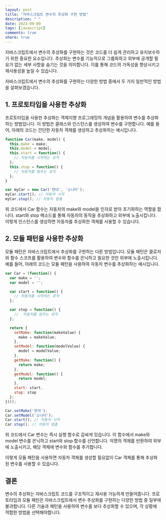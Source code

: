 ```yaml
---
layout: post
title: "자바스크립트 변수의 추상화 구현 방법"
description: " "
date: 2023-09-09
tags: [javascript]
comments: true
share: true
---
```


자바스크립트에서 변수의 추상화를 구현하는 것은 코드를 더 쉽게 관리하고 유지보수하기 위한 중요한 요소입니다. 추상화는 변수를 기능적으로 그룹화하고 외부에 공개할 필요가 없는 세부 사항을 숨기는 것을 의미합니다. 이를 통해 코드의 가독성을 향상시키고 재사용성을 높일 수 있습니다.

자바스크립트에서 변수의 추상화를 구현하는 다양한 방법 중에서 두 가지 일반적인 방법을 살펴보겠습니다.

## 1. 프로토타입을 사용한 추상화

프로토타입을 사용한 추상화는 객체지향 프로그래밍의 개념을 활용하여 변수를 추상화하는 방법입니다. 이 방법은 클래스와 인스턴스를 생성하여 변수를 구현합니다. 예를 들어, 아래의 코드는 간단한 자동차 객체를 생성하고 추상화하는 예시입니다.

```javascript
function Car(make, model) {
  this.make = make;
  this.model = model;
  this.start = function() {
    // 자동차를 시작하는 로직
  };
  this.stop = function() {
    // 자동차를 멈추는 로직
  };
}

var myCar = new Car('현대', '소나타');
myCar.start(); // 자동차 시작
myCar.stop(); // 자동차 멈춤
```

위 코드에서 Car 함수는 자동차의 make와 model을 인자로 받아 초기화하는 역할을 합니다. start와 stop 메소드를 통해 자동차의 동작을 추상화하고 외부에 노출시킵니다. 이렇게 인스턴스를 생성하면 자동차를 추상화한 객체를 사용할 수 있습니다.

## 2. 모듈 패턴을 사용한 추상화

모듈 패턴은 자바스크립트에서 추상화를 구현하는 다른 방법입니다. 모듈 패턴은 클로저와 함수 스코프를 활용하여 변수와 함수를 은닉하고 필요한 것만 외부에 노출시킵니다. 예를 들어, 아래의 코드는 모듈 패턴을 사용하여 자동차 변수를 추상화하는 예시입니다.

```javascript
var Car = (function() {
  var make = '';
  var model = '';

  var start = function() {
    // 자동차를 시작하는 로직
  };

  var stop = function() {
    //  자동차를 멈추는 로직
  };

  return {
    setMake: function(makeValue) {
      make = makeValue;
    },
    setModel: function(modelValue) {
      model = modelValue;
    },
    getMake: function() {
      return make;
    },
    getModel: function() {
      return model;
    },
    start: start,
    stop: stop
  };
})();

Car.setMake('현대');
Car.setModel('소나타');
Car.start(); // 자동차 시작
Car.stop(); // 자동차 멈춤
```

위 코드에서 Car 변수는 즉시 실행 함수로 감싸져 있습니다. 이 함수에서 make와 model 변수를 은닉하고 start와 stop 함수를 선언합니다. 익명의 객체를 반환하여 외부에 노출시키고, 해당 객체에 변수와 함수를 추가합니다.

이렇게 모듈 패턴을 사용하면 자동차 객체를 생성할 필요없이 Car 객체를 통해 추상화된 변수를 사용할 수 있습니다.

## 결론

변수의 추상화는 자바스크립트 코드를 구조적이고 재사용 가능하게 만들어줍니다. 프로토타입과 모듈 패턴은 자바스크립트에서 변수 추상화를 구현하는 다양한 방법 중 일부에 불과합니다. 다른 기술과 패턴을 사용하여 변수를 보다 추상화할 수 있으며, 각 상황에 적합한 방법을 선택해야합니다.